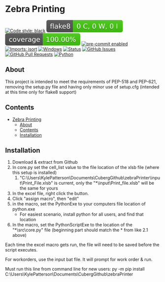 # Zebra Printing

[![Code style: black](https://img.shields.io/badge/code%20style-black-000000.svg)](https://github.com/psf/black)
[![Flake8 Status](./reports/flake8/badge.svg)](./reports/flake8/index.html)
[![Coverage Status](./reports/coverage/badge.svg)](./reports/coverage/badge.svg)
[![pre-commit enabled](https://img.shields.io/badge/pre--commit-enabled-brightgreen?logo=pre-commit&logoColor=white)](https://pre-commit.com/)
[![Imports: isort](https://img.shields.io/badge/%20imports-isort-%231674b1?style=flat&labelColor=ef8336)](https://pycqa.github.io/isort/)
[![Windows](https://svgshare.com/i/ZhY.svg)](https://svgshare.com/i/ZhY.svg)
[![Status](https://img.shields.io/badge/status-active-success.svg)]()
[![GitHub Issues](https://img.shields.io/github/issues/kylecuberg/zebraPrinter.svg)](https://github.com/kylecuberg/zebraPrinter/issues)
[![GitHub Pull Requests](https://img.shields.io/github/issues-pr/kylecuberg/zebraPrinter.svg)](https://github.com/kylecuberg/zebraPrinter/pulls)
[![Python](https://img.shields.io/pypi/pyversions/cookiecutter-hypermodern-python-instance)](https://www.python.org/downloads/release/python-3100/)

## About

This project is intended to meet the requirements of PEP-518 and PEP-621, removing the setup.py file and having only minor use of setup.cfg (intended at this time only for flake8 support)

## Contents

- [Zebra Printing](#zebra-printing)
  - [About](#about)
  - [Contents](#contents)
  - [Installation](#installation)

## Installation

1. Download & extract from Github
2. In core.py  set the cell_list value to the file location of the xlsb file (where this setup is installed)
   1. "C:\Users\KylePatterson\Documents\CubergGithub\zebraPrinter\input\Print_File.xlsb" is current, only the "*\input\Print_file.xlsb" will be the same for yours
3. In the excel file, right click the button.
4. Click "assign macro", then "edit"
5. in the macro, set the PythonExe to your computers file location of python.exe
   - For easiest scenario, install python for all users, and find that location
6. In the macro, set the PythonScriptExe to the location of the "*\src\core.py" file (beginning part should match the * from like 2.1 above)

Each time the excel macro gets run, the file will need to be saved before the script executes.

For workorders, use the input bat file. It will prompt for work order & run. 

Must run this line from command line for new users:
   py -m pip install C:\Users\KylePatterson\Documents\CubergGithub\zebraPrinter